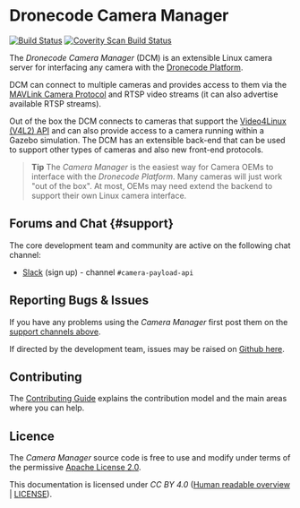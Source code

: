 # Dronecode Camera Manager

[![Build Status](https://travis-ci.org/Dronecode/camera-manager.svg?branch=master)](https://travis-ci.org/intel/camera-streaming-daemon)
<a href="https://scan.coverity.com/projects/01org-camera-streaming-daemon"><img alt="Coverity Scan Build Status" src="https://scan.coverity.com/projects/12056/badge.svg"/></a>

The *Dronecode Camera Manager* (DCM) is an extensible Linux camera server for interfacing any camera with the [Dronecode Platform](https://www.dronecode.org/).

DCM can connect to multiple cameras and provides access to them via the [MAVLink Camera Protocol](https://mavlink.io/en/protocol/camera.html) and RTSP video streams (it can also advertise available RTSP streams).

Out of the box the DCM connects to cameras that support the [Video4Linux (V4L2) API](https://linuxtv.org/downloads/v4l-dvb-apis/uapi/v4l/v4l2.html) and can also provide access to a camera running within a Gazebo simulation. The DCM has an extensible back-end that can be used to support other types of cameras and also new front-end protocols.

> **Tip** The *Camera Manager* is the easiest way for Camera OEMs to interface with the *Dronecode Platform*. Many cameras will just work "out of the box". At most, OEMs may need extend the backend to support their own Linux camera interface.


## Forums and Chat {#support}

The core development team and community are active on the following chat channel:

* [Slack](http://slack.px4.io) (sign up) - channel `#camera-payload-api`


## Reporting Bugs & Issues

If you have any problems using the *Camera Manager* first post them on the [support channels above](#support).

If directed by the development team, issues may be raised on [Github here](https://github.com/Dronecode/camera-manager/issues).


## Contributing

The [Contributing Guide](contribute/README.md) explains the contribution model and the main areas where you can help.


## Licence

The *Camera Manager* source code is free to use and modify under terms of the permissive
[Apache License 2.0](https://github.com/Dronecode/camera-manager/blob/master/LICENSE).

This documentation is licensed under *CC BY 4.0* ([Human readable overview](https://creativecommons.org/licenses/by/4.0/) | [LICENSE](https://github.com/Dronecode/camera-manager-docs/blob/master/LICENSE)).
